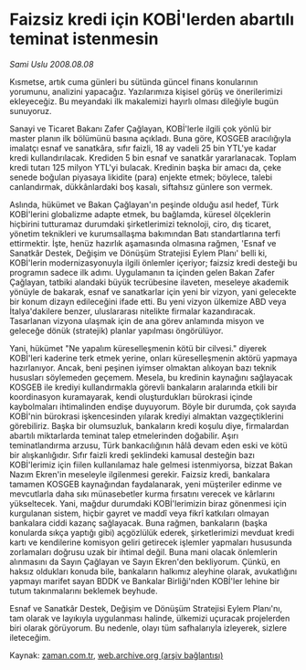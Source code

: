 # Faizsiz kredi için KOBİ'lerden abartılı teminat istenmesin

*Sami Uslu 2008.08.08*

<tr><td class="metin" colspan="2" style="padding-top: 20px; padding-left: 5px; padding-right: 10px;">Kısmetse, artık cuma günleri bu sütünda güncel finans konularının yorumunu, analizini yapacağız. Yazılarımıza kişisel görüş ve önerilerimizi ekleyeceğiz. Bu meyandaki ilk makalemizi hayırlı olması dileğiyle bugün sunuyoruz.</td></tr><tr><td class="metin" colspan="2" style="padding-top: 20px; padding-left: 5px; padding-right: 10px;"><p>Sanayi ve Ticaret Bakanı Zafer Çağlayan, KOBİ'lerle ilgili çok yönlü bir master planın ilk bölümünü basına açıkladı. Buna göre, KOSGEB aracılığıyla imalatçı esnaf ve sanatkâra, sıfır faizli, 18 ay vadeli 25 bin YTL'ye kadar kredi kullandırılacak. Krediden 5 bin esnaf ve sanatkâr yararlanacak. Toplam kredi tutarı 125 milyon YTL'yi bulacak. Kredinin başka bir amacı da, çeke senede boğulan piyasaya likidite (para) enjekte etmek; böylece, talebi canlandırmak, dükkânlardaki boş kasalı, siftahsız günlere son vermek. 
<p> Aslında, hükümet ve Bakan Çağlayan'ın peşinde olduğu asıl hedef, Türk KOBİ'lerini globalizme adapte etmek, bu bağlamda, küresel ölçeklerin hiçbirini tutturamaz durumdaki şirketlerimizi teknoloji, ciro, dış ticaret, yönetim teknikleri ve kurumsallaşma bakımından Batı standartlarına terfi ettirmektir. İşte, henüz hazırlık aşamasında olmasına rağmen, 'Esnaf ve Sanatkâr Destek, Değişim ve Dönüşüm Stratejisi Eylem Planı' belli ki, KOBİ'lerin modernizasyonuyla ilgili önlemler içeriyor; faizsiz kredi desteği bu programın sadece ilk adımı. Uygulamanın ta içinden gelen Bakan Zafer Çağlayan, tatbiki alandaki büyük tecrübesine ilaveten, meseleye akademik yönüyle de bakarak, esnaf ve sanatkarlar için yeni bir vizyon, yani gelecekte bir konum dizayn edileceğini ifade etti. Bu yeni vizyon ülkemize ABD veya İtalya'dakilere benzer, uluslararası nitelikte firmalar kazandıracak. Tasarlanan vizyona ulaşmak için de ana görev anlamında misyon ve geleceğe dönük (stratejik) planlar yapılması öngörülüyor.
<p>Yani, hükümet "Ne yapalım küreselleşmenin kötü bir cilvesi." diyerek KOBİ'leri kaderine terk etmek yerine, onları küreselleşmenin aktörü yapmaya hazırlanıyor. Ancak, beni peşinen iyimser olmaktan alıkoyan bazı teknik hususları söylemeden geçemem. Mesela, bu kredinin kaynağını sağlayacak KOSGEB ile krediyi kullandırmakla görevli bankaların aralarında etkili bir koordinasyon kuramayarak, kendi oluşturdukları bürokrasi içinde kaybolmaları ihtimalinden endişe duyuyorum. Böyle bir durumda, çok sayıda KOBİ'nin bürokrasi işkencesinden yılarak krediyi almaktan vazgeçtiklerini görebiliriz. Başka bir olumsuzluk, bankaların kredi koşulu diye, firmalardan abartılı miktarlarda teminat talep etmelerinden doğabilir. Aşırı teminatlandırma arzusu, Türk bankacılığının hâlâ devam eden eski ve kötü bir alışkanlığıdır. Sıfır faizli kredi şeklindeki kamusal desteğin bazı KOBİ'lerimiz için fiilen kullanılamaz hale gelmesi istenmiyorsa, bizzat Bakan Nazım Ekren'in meseleyle ilgilenmesi gerekir. Faizsiz kredi, bankalara tamamen KOSGEB kaynağından faydalanarak, yeni müşteriler edinme ve mevcutlarla daha sıkı münasebetler kurma fırsatını verecek ve kârlarını yükseltecek. Yani, mağdur durumdaki KOBİ'lerimizin biraz gönenmesi için kurgulanan sistem, hiçbir gayret ve maddî veya fikrî katkıları olmayan bankalara ciddi kazanç sağlayacak. Buna rağmen, bankaların (başka konularda sıkça yaptığı gibi) açgözlülük ederek, şirketlerimizi mevduat kredi kartı ve kendilerine komisyon geliri getirecek işlemler yapmaları hususunda zorlamaları doğrusu uzak bir ihtimal değil. Buna mani olacak önlemlerin alınmasını da Sayın Çağlayan ve Sayın Ekren'den bekliyorum. Çünkü, en haksız oldukları konuda bile, bankaların halkımız aleyhine olarak, avukatlığını yapmayı marifet sayan BDDK ve Bankalar Birliği'nden KOBİ'ler lehine bir tutum takınmalarını beklemek beyhude. 
<p>Esnaf ve Sanatkâr Destek, Değişim ve Dönüşüm Stratejisi Eylem Planı'nı, tam olarak ve layıkıyla uygulanması halinde, ülkemizi uçuracak projelerden biri olarak görüyorum. Bu nedenle, olayı tüm safhalarıyla izleyerek, sizlere ileteceğim.<br/></p></p></p></p></td></tr>

Kaynak: [zaman.com.tr](http://zaman.com.tr/yazar.do?yazino=723583), [web.archive.org (arşiv bağlantısı)](http://web.archive.org/web/20080828145231/http://www.zaman.com.tr:80/yazar.do?yazino=723583)
